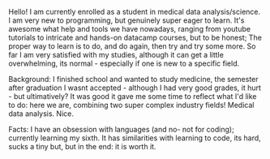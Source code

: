 Hello!
I am currently enrolled as a student in medical data analysis/science. I am very new to programming, but genuinely super eager to learn.
It's awesome what help and tools we have nowadays, ranging from youtube tutorials to intricate and hands-on datacamp courses, but to be honest;
The proper way to learn is to do, and do again, then try and try some more. So far I am very satisfied with my studies, although it can get a little
overwhelming, its normal - especially if one is new to a specific field.

Background:
I finished school and wanted to study medicine, the semester after graduation I wasnt accepted - although I had very good grades, it hurt - but ultimatively? 
It was good it gave me some time to reflect what I'd like to do: here we are, combining two super complex industry fields! Medical data analysis. Nice.

Facts:
I have an obsession with languages (and no- not for coding); currently learning my sixth.
It has similarities with learning to code, its hard, sucks a tiny but, but in the end: it is worth it.
